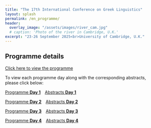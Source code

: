 ```yaml
---
title: "The 17th International Conference on Greek Linguistics"
layout: splash
permalink: /en_programme/
header:
  overlay_image: "/assets/images/river_cam.jpg"
  # caption: 'Photo of the river in Cambridge, U.K.'
excerpt: "23-26 September 2025<br>University of Cambridge, U.K."
---
```


## Programme details

[Click here to view the programme](/downloads/Programme_17_07.pdf)



To view each programme day along with the corresponding abstracts, please click below:

<div style="display: flex; flex-direction: column; gap: 1em;">

  <div style="display: flex; gap: 1em;">
    <a class="day-button" href="/downloads/Programme_07_06_1-2.pdf">Programme <strong>Day 1</strong></a>
    <a class="day-button" href="/downloads/tue_pages.pdf">Abstracts <strong>Day 1</strong></a>
  </div>

  <div style="display: flex; gap: 1em;">
    <a class="day-button" href="/downloads/Programme_07_06_3-5.pdf">Programme <strong>Day 2</strong></a>
    <a class="day-button" href="/downloads/wed_pages.pdf">Abstracts <strong>Day 2</strong></a>
  </div>

  <div style="display: flex; gap: 1em;">
    <a class="day-button" href="/downloads/Programme_07_06_6-8.pdf">Programme <strong>Day 3</strong></a>
    <a class="day-button" href="/downloads/thu_pages.pdf">Abstracts <strong>Day 3</strong></a>
  </div>

  <div style="display: flex; gap: 1em;">
    <a class="day-button" href="/downloads/Programme_07_06_9-10.pdf">Programme <strong>Day 4</strong></a>
    <a class="day-button" href="/downloads/fri_pages.pdf">Abstracts <strong>Day 4</strong></a>
  </div>

</div>



